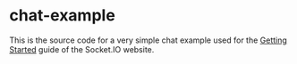 # chat-example

This is the source code for a very simple chat example used for
the [Getting Started](http://socket.io/get-started/chat/) guide
of the Socket.IO website.


